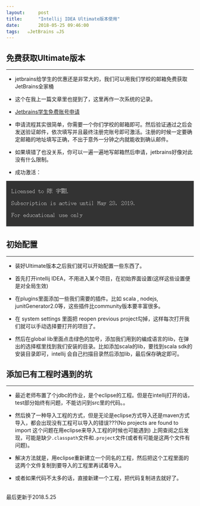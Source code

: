 ```yaml
---
layout:     post
title:      "Intellij IDEA Ultimate版本使用"
date:       2018-05-25 09:46:00
tags:   ๑JetBrains ๑JS
---
```


## 免费获取Ultimate版本
---

- jetbrains给学生的优惠还是非常大的，我们可以用我们学校的邮箱免费获取JetBrains全家桶

- 这个在我上一篇文章里也提到了，这里再作一次系统的记录。

- [Jetbrains学生免费账号申请](https://sales.jetbrains.com/hc/zh-cn/articles/207154369-%E5%AD%A6%E7%94%9F%E6%8E%88%E6%9D%83%E7%94%B3%E8%AF%B7%E6%96%B9%E5%BC%8F)

- 申请流程其实很简单，你需要一个你们学校的邮箱即可。然后验证通过之后会发送验证邮件，依次填写并且最终注册完账号即可激活。注册的时候一定要确定邮箱的地址填写正确，不出于意外一分钟之内就能收到确认邮件。

- 如果填错了也没关系，你可以一遍一遍地写邮箱然后申请，jetbrains好像对此没有什么限制。

- 成功激活：

![](/images/node.js/info.png)

## 初始配置
---

- 装好Ultimate版本之后我们就可以开始配置一些东西了。

- 首先打开intellij IDEA，不用进入某个项目，在初始界面设置(这样这些设置便是对全局生效)

- 在plugins里面添加一些我们需要的插件。比如 scala , nodejs, junitGenerator2.0等，这些插件比community版本要丰富很多。

- 在 system settings 里面把 reopen previous project勾掉，这样每次打开我们就可以手动选择要打开的项目了。

- 然后在global lib里面点击绿色的加号，添加我们用到的编成语言的lib，在弹出的选择框里找到我们安装的目录。比如添加scala的lib，要找到scala sdk的安装目录即可，intellij 会自己扫描目录然后添加lib，最后保存确定即可。

## 添加已有工程时遇到的坑
---

- 最近老师布置了个jdbc的作业，是个eclipse的工程。但是在intellij打开的话，test部分始终有问题，不能访问到src里的代码。。

- 然后换了一种导入工程的方式，但是无论是eclipse方式导入还是maven方式导入，都会出现没有工程可以导入的错误???(No projects are found to import 这个问题在用eclipse来导入工程的时候也可能遇到) 上网查阅之后发现，可能是缺少`.classpath`文件和`.project`文件(或者有可能是这两个文件有问题)。

- 解决方法就是，用eclipse重新建立一个同名的工程，然后把这个工程里面的这两个文件复制到要导入的工程里再试着导入。

- 或者如果代码不太多的话，直接新建一个工程，把代码复制进去就好了。
















<br>
最后更新于2018.5.25

